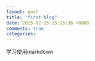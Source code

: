 ```yaml
---
layout: post
title: "first blog"
date: 2015-02-25 15:25:36 +0800
comments: true
categories: 
---
```


学习使用markdown

